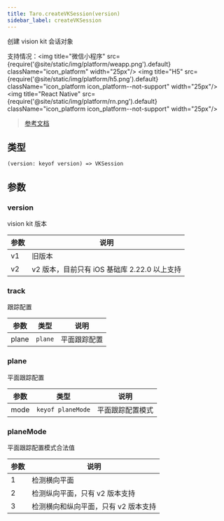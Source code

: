 ```yaml
---
title: Taro.createVKSession(version)
sidebar_label: createVKSession
---
```


创建 vision kit 会话对象

支持情况：<img title="微信小程序" src={require('@site/static/img/platform/weapp.png').default} className="icon_platform" width="25px"/> <img title="H5" src={require('@site/static/img/platform/h5.png').default} className="icon_platform icon_platform--not-support" width="25px"/> <img title="React Native" src={require('@site/static/img/platform/rn.png').default} className="icon_platform icon_platform--not-support" width="25px"/>

> [参考文档](https://developers.weixin.qq.com/miniprogram/dev/api/ai/visionkit/wx.createVKSession.html)

## 类型

```tsx
(version: keyof version) => VKSession
```

## 参数

### version

vision kit 版本

| 参数 | 说明 |
| --- | --- |
| v1 | 旧版本 |
| v2 | v2 版本，目前只有 iOS 基础库 2.22.0 以上支持 |

### track

跟踪配置

| 参数 | 类型 | 说明 |
| --- | --- | --- |
| plane | `plane` | 平面跟踪配置 |

### plane

平面跟踪配置

| 参数 | 类型 | 说明 |
| --- | --- | --- |
| mode | `keyof planeMode` | 平面跟踪配置模式 |

### planeMode

平面跟踪配置模式合法值

| 参数 | 说明 |
| --- | --- |
| 1 | 检测横向平面 |
| 2 | 检测纵向平面，只有 v2 版本支持 |
| 3 | 检测横向和纵向平面，只有 v2 版本支持 |

